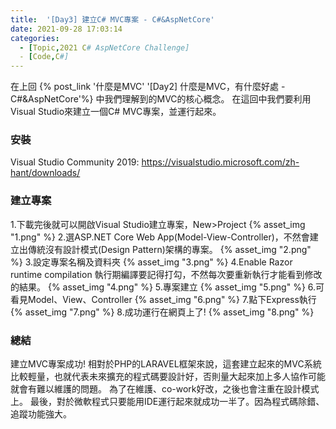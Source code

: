 ```yaml
---
title:  '[Day3] 建立C# MVC專案 - C#&AspNetCore'
date: 2021-09-28 17:03:14
categories:  
  - [Topic,2021 C# AspNetCore Challenge]
  - [Code,C#]
---
```


在上回 {% post_link '什麼是MVC' '[Day2] 什麼是MVC，有什麼好處 - C#&AspNetCore'%} 中我們理解到的MVC的核心概念。
在這回中我們要利用Visual Studio來建立一個C# MVC專案，並運行起來。

### 安裝
Visual Studio Community 2019:
https://visualstudio.microsoft.com/zh-hant/downloads/

### 建立專案
1.下載完後就可以開啟Visual Studio建立專案，New>Project
{% asset_img "1.png" %}
2.選ASP.NET Core Web App(Model-View-Controller)，不然會建立出傳統沒有設計模式(Design Pattern)架構的專案。
{% asset_img "2.png" %}
3.設定專案名稱及資料夾
{% asset_img "3.png" %}
4.Enable Razor runtime compilation 執行期編譯要記得打勾，不然每次要重新執行才能看到修改的結果。
{% asset_img "4.png" %}
5.專案建立
{% asset_img "5.png" %}
6.可看見Model、View、Controller
{% asset_img "6.png" %}
7.點下Express執行
{% asset_img "7.png" %}
8.成功運行在網頁上了!
{% asset_img "8.png" %}


### 總結
建立MVC專案成功!
相對於PHP的LARAVEL框架來說，這套建立起來的MVC系統比較輕量，也就代表未來擴充的程式碼要設計好，否則量大起來加上多人協作可能就會有難以維護的問題。
為了在維護、co-work好改，之後也會注重在設計模式上。
最後，對於微軟程式只要能用IDE運行起來就成功一半了。因為程式碼除錯、追蹤功能強大。